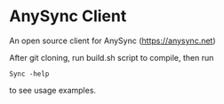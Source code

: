 # AnySync Client 

An open source client for AnySync (https://anysync.net)

After git cloning, run build.sh script to compile, then run

    Sync -help 

to see usage examples.    


